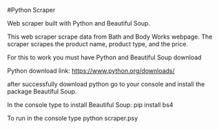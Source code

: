 #Python Scraper

Web scraper built with Python and Beautiful Soup.

This web scraper scrape data from Bath and Body Works webpage. The scraper scrapes the product name, product type, and the price. 

For this to work you must have Python and Beautiful Soup download 

Python download link: https://www.python.org/downloads/

after successfully download python go to your console and install the package Beautiful Soup. 

In the console type to install Beautiful Soup: pip install bs4

To run in the console type python scraper.psy

